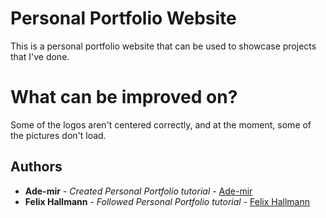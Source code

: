 # Personal Portfolio Website

This is a personal portfolio website that can be used to showcase projects that I've done. 

# What can be improved on?

Some of the logos aren't centered correctly, and at the moment, some of the pictures don't load. 


## Authors

  - **Ade-mir** - *Created Personal Portfolio tutorial* -
    [Ade-mir](https://github.com/Ade-mir)
  - **Felix Hallmann** - *Followed Personal Portfolio tutorial* -
    [Felix Hallmann](https://github.com/FelixHAUD)


